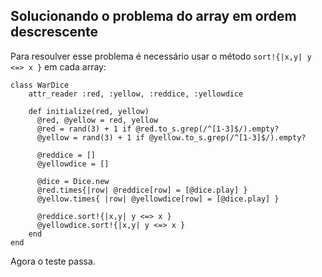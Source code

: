 ## Solucionando o problema do array em ordem descrescente

Para resoulver esse problema é necessário usar o método `sort!{|x,y| y <=> x }` em cada array: 

	class WarDice 
		attr_reader :red, :yellow, :reddice, :yellowdice

		def initialize(red, yellow)
		  @red, @yellow = red, yellow
		  @red = rand(3) + 1 if @red.to_s.grep(/^[1-3]$/).empty?
		  @yellow = rand(3) + 1 if @yellow.to_s.grep(/^[1-3]$/).empty?
		
		  @reddice = []
		  @yellowdice = []
		
		  @dice = Dice.new		
		  @red.times{|row| @reddice[row] = [@dice.play] }
		  @yellow.times{ |row| @yellowdice[row] = [@dice.play] }
		
		  @reddice.sort!{|x,y| y <=> x }
		  @yellowdice.sort!{|x,y| y <=> x }
		end
	end

Agora o teste passa.
